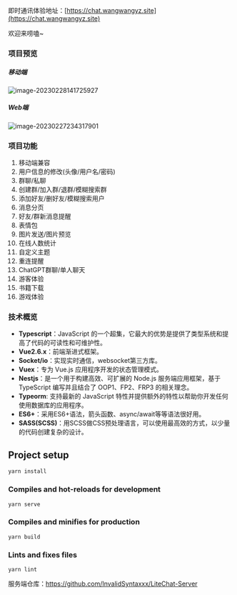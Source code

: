 <!--
 * @Descripttion: 
 * @version: 
 * @Author: 王远昭
 * @Date: 2023-02-25 12:17:23
 * @LastEditors: 王远昭
 * @LastEditTime: 2023-03-03 19:37:11
-->
即时通讯体验地址：[https://chat.wangwangyz.site](https://chat.wangwangyz.site) 

欢迎来唠嗑~

### 项目预览

##### 移动端

![image-20230228141725927](https://www.wangwangyz.site/%E4%B8%AA%E4%BA%BA%E5%9B%BE%E5%BA%8A/image-20230228141725927.png)

##### Web端
![image-20230227234317901](https://www.wangwangyz.site/%E4%B8%AA%E4%BA%BA%E5%9B%BE%E5%BA%8A/image-20230227234317901.png)

### 项目功能

1. 移动端兼容
2. 用户信息的修改(头像/用户名/密码)
3. 群聊/私聊
4. 创建群/加入群/退群/模糊搜索群
5. 添加好友/删好友/模糊搜索用户
6. 消息分页
7. 好友/群新消息提醒
8. 表情包
9. 图片发送/图片预览
10. 在线人数统计
11. 自定义主题
12. 重连提醒
13. ChatGPT群聊/单人聊天
14. 游客体验
15. 书籍下载
16. 游戏体验
### 技术概览

- **Typescript**：JavaScript 的一个超集，它最大的优势是提供了类型系统和提高了代码的可读性和可维护性。
- **Vue2.6.x**：前端渐进式框架。
- **Socket/io**：实现实时通信，websocket第三方库。
- **Vuex**：专为 Vue.js 应用程序开发的状态管理模式。
- **Nestjs**：是一个用于构建高效、可扩展的 Node.js 服务端应用框架，基于 TypeScript 编写并且结合了 OOP1、FP2、FRP3 的相关理念。
- **Typeorm**: 支持最新的 JavaScript 特性并提供额外的特性以帮助你开发任何使用数据库的应用程序。
- **ES6+**：采用ES6+语法，箭头函数、async/await等等语法很好用。
- **SASS(SCSS)**：用SCSS做CSS预处理语言，可以使用最高效的方式，以少量的代码创建复杂的设计。
## Project setup
```
yarn install
```

### Compiles and hot-reloads for development
```
yarn serve
```

### Compiles and minifies for production
```
yarn build
```

### Lints and fixes files
```
yarn lint
```

服务端仓库：https://github.com/InvalidSyntaxxx/LiteChat-Server
